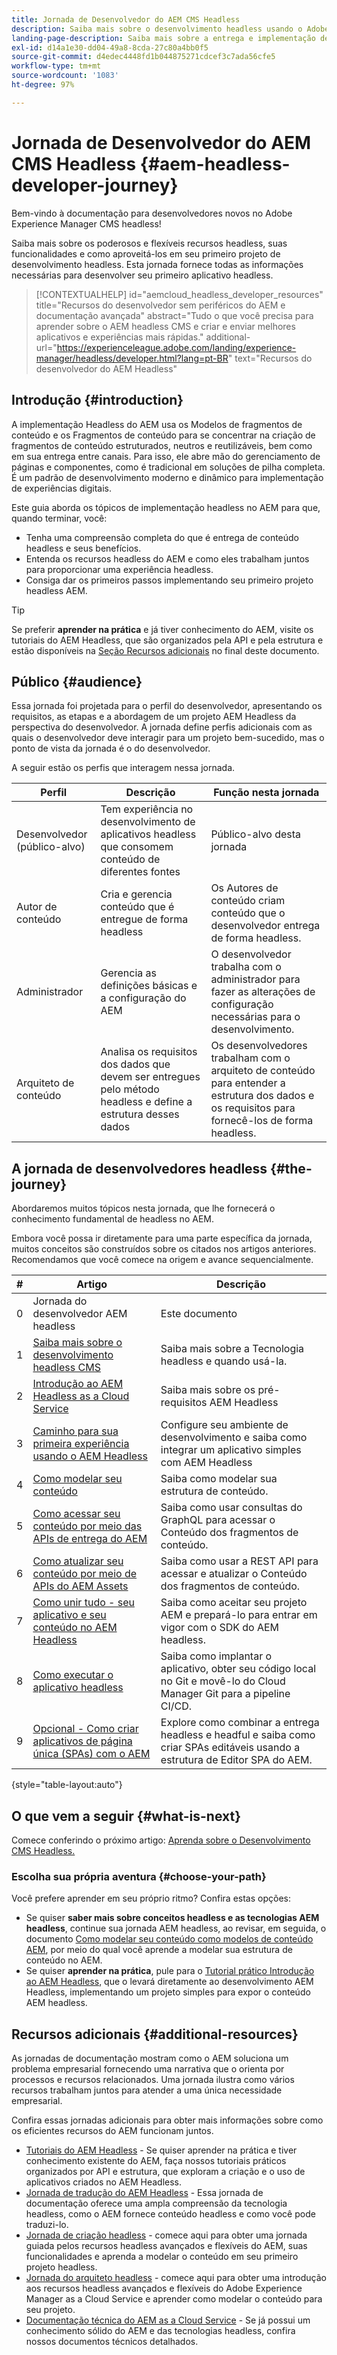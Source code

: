 ```yaml
---
title: Jornada de Desenvolvedor do AEM CMS Headless
description: Saiba mais sobre o desenvolvimento headless usando o Adobe Experience Manager (AEM) como um CMS Headless. Saiba como usar recursos como Modelos de conteúdo, Fragmentos de conteúdo e uma API GraphQL para potencializar a entrega de conteúdo headless.
landing-page-description: Saiba mais sobre a entrega e implementação de conteúdo headless. Saiba mais sobre como desenvolver sua estratégia dentro do seu negócio.
exl-id: d14a1e30-dd04-49a8-8cda-27c80a4bb0f5
source-git-commit: d4edec4448fd1b044875271cdcef3c7ada56cfe5
workflow-type: tm+mt
source-wordcount: '1083'
ht-degree: 97%

---
```


# Jornada de Desenvolvedor do AEM CMS Headless {#aem-headless-developer-journey}

Bem-vindo à documentação para desenvolvedores novos no Adobe Experience Manager CMS headless!

Saiba mais sobre os poderosos e flexíveis recursos headless, suas funcionalidades e como aproveitá-los em seu primeiro projeto de desenvolvimento headless. Esta jornada fornece todas as informações necessárias para desenvolver seu primeiro aplicativo headless.

>[!CONTEXTUALHELP]
>id="aemcloud_headless_developer_resources"
>title="Recursos do desenvolvedor sem periféricos do AEM e documentação avançada"
>abstract="Tudo o que você precisa para aprender sobre o AEM headless CMS e criar e enviar melhores aplicativos e experiências mais rápidas."
>additional-url="https://experienceleague.adobe.com/landing/experience-manager/headless/developer.html?lang=pt-BR" text="Recursos do desenvolvedor do AEM Headless"

## Introdução {#introduction}

A implementação Headless do AEM usa os Modelos de fragmentos de conteúdo e os Fragmentos de conteúdo para se concentrar na criação de fragmentos de conteúdo estruturados, neutros e reutilizáveis, bem como em sua entrega entre canais. Para isso, ele abre mão do gerenciamento de páginas e componentes, como é tradicional em soluções de pilha completa. É um padrão de desenvolvimento moderno e dinâmico para implementação de experiências digitais.

Este guia aborda os tópicos de implementação headless no AEM para que, quando terminar, você:

* Tenha uma compreensão completa do que é entrega de conteúdo headless e seus benefícios.
* Entenda os recursos headless do AEM e como eles trabalham juntos para proporcionar uma experiência headless.
* Consiga dar os primeiros passos implementando seu primeiro projeto headless AEM.

>[!TIP]
>
> Se preferir **aprender na prática** e já tiver conhecimento do AEM, visite os tutoriais do AEM Headless, que são organizados pela API e pela estrutura e estão disponíveis na [Seção Recursos adicionais](#additional-resources) no final deste documento.

## Público {#audience}

Essa jornada foi projetada para o perfil do desenvolvedor, apresentando os requisitos, as etapas e a abordagem de um projeto AEM Headless da perspectiva do desenvolvedor. A jornada define perfis adicionais com as quais o desenvolvedor deve interagir para um projeto bem-sucedido, mas o ponto de vista da jornada é o do desenvolvedor.

A seguir estão os perfis que interagem nessa jornada.

| Perfil | Descrição | Função nesta jornada |
|---|---|---|
| Desenvolvedor (público-alvo) | Tem experiência no desenvolvimento de aplicativos headless que consomem conteúdo de diferentes fontes | Público-alvo desta jornada |
| Autor de conteúdo | Cria e gerencia conteúdo que é entregue de forma headless | Os Autores de conteúdo criam conteúdo que o desenvolvedor entrega de forma headless. |
| Administrador | Gerencia as definições básicas e a configuração do AEM | O desenvolvedor trabalha com o administrador para fazer as alterações de configuração necessárias para o desenvolvimento. |
| Arquiteto de conteúdo | Analisa os requisitos dos dados que devem ser entregues pelo método headless e define a estrutura desses dados | Os desenvolvedores trabalham com o arquiteto de conteúdo para entender a estrutura dos dados e os requisitos para fornecê-los de forma headless. |

## A jornada de desenvolvedores headless {#the-journey}

Abordaremos muitos tópicos nesta jornada, que lhe fornecerá o conhecimento fundamental de headless no AEM.

Embora você possa ir diretamente para uma parte específica da jornada, muitos conceitos são construídos sobre os citados nos artigos anteriores. Recomendamos que você comece na origem e avance sequencialmente.

| # | Artigo | Descrição |
|---|---|---|
| 0 | Jornada do desenvolvedor AEM headless | Este documento |
| 1 | [Saiba mais sobre o desenvolvimento headless CMS](learn-about.md) | Saiba mais sobre a Tecnologia headless e quando usá-la. |
| 2 | [Introdução ao AEM Headless as a Cloud Service](getting-started.md) | Saiba mais sobre os pré-requisitos AEM Headless |
| 3 | [Caminho para sua primeira experiência usando o AEM Headless](path-to-first-experience.md) | Configure seu ambiente de desenvolvimento e saiba como integrar um aplicativo simples com AEM Headless |
| 4 | [Como modelar seu conteúdo](model-your-content.md) | Saiba como modelar sua estrutura de conteúdo. |
| 5 | [Como acessar seu conteúdo por meio das APIs de entrega do AEM](access-your-content.md) | Saiba como usar consultas do GraphQL para acessar o Conteúdo dos fragmentos de conteúdo. |
| 6 | [Como atualizar seu conteúdo por meio de APIs do AEM Assets](update-your-content.md) | Saiba como usar a REST API para acessar e atualizar o Conteúdo dos fragmentos de conteúdo. |
| 7 | [Como unir tudo - seu aplicativo e seu conteúdo no AEM Headless](put-it-all-together.md) | Saiba como aceitar seu projeto AEM e prepará-lo para entrar em vigor com o SDK do AEM headless. |
| 8 | [Como executar o aplicativo headless](go-live.md) | Saiba como implantar o aplicativo, obter seu código local no Git e movê-lo do Cloud Manager Git para a pipeline CI/CD. |
| 9 | [Opcional - Como criar aplicativos de página única (SPAs) com o AEM](create-spa.md) | Explore como combinar a entrega headless e headful e saiba como criar SPAs editáveis usando a estrutura de Editor SPA do AEM. |

{style="table-layout:auto"}

## O que vem a seguir {#what-is-next}

Comece conferindo o próximo artigo: [Aprenda sobre o Desenvolvimento CMS Headless.](learn-about.md)

### Escolha sua própria aventura {#choose-your-path}

Você prefere aprender em seu próprio ritmo? Confira estas opções:

* Se quiser **saber mais sobre conceitos headless e as tecnologias AEM headless**, continue sua jornada AEM headless, ao revisar, em seguida, o documento [Como modelar seu conteúdo como modelos de conteúdo AEM](model-your-content.md), por meio do qual você aprende a modelar sua estrutura de conteúdo no AEM.
* Se quiser **aprender na prática**, pule para o [Tutorial prático Introdução ao AEM Headless](https://experienceleague.adobe.com/docs/experience-manager-learn/getting-started-with-aem-headless/graphql/multi-step/overview.html?lang=pt-BR), que o levará diretamente ao desenvolvimento AEM Headless, implementando um projeto simples para expor o conteúdo AEM headless.

## Recursos adicionais {#additional-resources}

As jornadas de documentação mostram como o AEM soluciona um problema empresarial fornecendo uma narrativa que o orienta por processos e recursos relacionados. Uma jornada ilustra como vários recursos trabalham juntos para atender a uma única necessidade empresarial.

Confira essas jornadas adicionais para obter mais informações sobre como os eficientes recursos do AEM funcionam juntos.

* [Tutoriais do AEM Headless](https://experienceleague.adobe.com/docs/experience-manager-learn/getting-started-with-aem-headless/overview.html?lang=pt-BR) - Se quiser aprender na prática e tiver conhecimento existente do AEM, faça nossos tutoriais práticos organizados por API e estrutura, que exploram a criação e o uso de aplicativos criados no AEM Headless.
* [Jornada de tradução do AEM Headless](/help/journey-headless/translation/overview.md) - Essa jornada de documentação oferece uma ampla compreensão da tecnologia headless, como o AEM fornece conteúdo headless e como você pode traduzi-lo.
* [Jornada de criação headless](/help/journey-headless/author/overview.md) - comece aqui para obter uma jornada guiada pelos recursos headless avançados e flexíveis do AEM, suas funcionalidades e aprenda a modelar o conteúdo em seu primeiro projeto headless.
* [Jornada do arquiteto headless](/help/journey-headless/architect/overview.md) - comece aqui para obter uma introdução aos recursos headless avançados e flexíveis do Adobe Experience Manager as a Cloud Service e aprender como modelar o conteúdo para seu projeto.
* [Documentação técnica do AEM as a Cloud Service](https://experienceleague.adobe.com/docs/experience-manager-cloud-service.html?lang=pt-BR) - Se já possui um conhecimento sólido do AEM e das tecnologias headless, confira nossos documentos técnicos detalhados.
